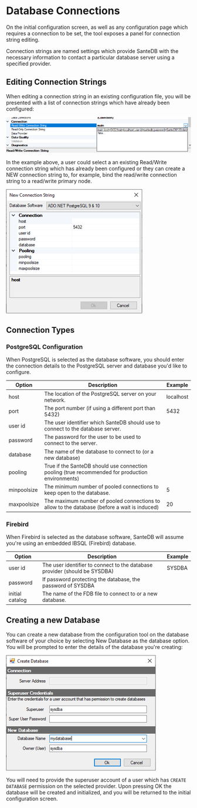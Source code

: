 # Database Connections

On the initial configuration screen, as well as any configuration page which requires a connection to be set, the tool exposes a panel for connection string editing.

Connection strings are named settings which provide SanteDB with the necessary information to contact a particular database server using a specified provider.&#x20;

## Editing Connection Strings

When editing a connection string in an existing configuration file, you will be presented with a list of connection strings which have already been configured:

![](<../../../../.gitbook/assets/image (427) (1) (1) (1) (1).png>)

In the example above, a user could select a an existing Read/Write connection string which has already been configured or they can create a NEW connection string to, for example, bind the read/write connection string to a read/write primary node.

![](<../../../../.gitbook/assets/image (426) (1) (1) (1) (1) (1).png>)

## Connection Types

### PostgreSQL Configuration

When PostgreSQL is selected as the database software, you should enter the connection details to the PostgreSQL server and database you'd like to configure.

| Option      | Description                                                                                      | Example   |
| ----------- | ------------------------------------------------------------------------------------------------ | --------- |
| host        | The location of the PostgreSQL server on your network.                                           | localhost |
| port        | The port number (if using a different port than 5432)                                            | 5432      |
| user id     | The user identifier which SanteDB should use to connect to the database server.                  |           |
| password    | The password for the user to be used to connect to the server.                                   |           |
| database    | The name of the database to connect to (or a new database)                                       |           |
| pooling     | True if the SanteDB should use connection pooling (true recommended for production environments) |           |
| minpoolsize | The minimum number of pooled connections to keep open to the database.                           | 5         |
| maxpoolsize | The maximum number of pooled connections to allow to the database (before a wait is induced)     | 20        |

### Firebird

When Firebird is selected as the database software, SanteDB will assume you're using an embedded IBSQL (Firebird) database.

| Option          | Description                                                                | Example |
| --------------- | -------------------------------------------------------------------------- | ------- |
| user id         | The user identifier to connect to the database provider (should be SYSDBA) | SYSDBA  |
| password        | If password protecting the database, the password of SYSDBA                |         |
| initial catalog | The name of the FDB file to connect to or a new database.                  |         |

## Creating a new Database

You can create a new database from the configuration tool on the database software of your choice by selecting New Database as the database option. You will be prompted to enter the details of the database you're creating:

![](<../../../../.gitbook/assets/image (417) (1) (1) (1).png>)

You will need to provide the superuser account of a user which has `CREATE DATABASE` permission on the selected provider. Upon pressing OK the database will be created and initialized, and you will be returned to the initial configuration screen.
